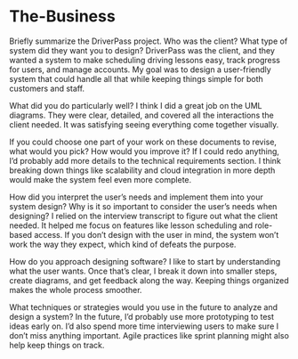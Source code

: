 # The-Business

Briefly summarize the DriverPass project. Who was the client? What type of system did they want you to design?
    DriverPass was the client, and they wanted a system to make scheduling driving lessons easy, track progress for users, and manage accounts. My goal was to design a user-friendly system that could handle all that while keeping things simple for both customers and staff.


What did you do particularly well?
    I think I did a great job on the UML diagrams. They were clear, detailed, and covered all the interactions the client needed. It was satisfying seeing everything come together visually.


If you could choose one part of your work on these documents to revise, what would you pick? How would you improve it?
    If I could redo anything, I’d probably add more details to the technical requirements section. I think breaking down things like scalability and cloud integration in more depth would make the system feel even more complete.


How did you interpret the user’s needs and implement them into your system design? Why is it so important to consider the user’s needs when designing?
    I relied on the interview transcript to figure out what the client needed. It helped me focus on features like lesson scheduling and role-based access. If you don’t design with the user in mind, the system won’t work the way they expect, which kind of defeats the purpose.


How do you approach designing software?
    I like to start by understanding what the user wants. Once that’s clear, I break it down into smaller steps, create diagrams, and get feedback along the way. Keeping things organized makes the whole process smoother.


What techniques or strategies would you use in the future to analyze and design a system?
    In the future, I’d probably use more prototyping to test ideas early on. I’d also spend more time interviewing users to make sure I don’t miss anything important. Agile practices like sprint planning might also help keep things on track.

